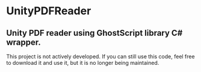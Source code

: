 # UnityPDFReader
## Unity PDF reader using GhostScript library C# wrapper.
This project is not actively developed. If you can still use this code, feel free to download it and use it, but it is no longer being maintained.
